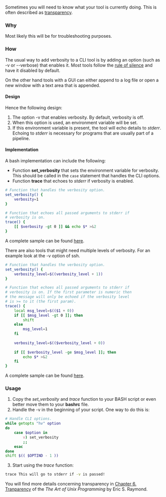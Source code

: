 Sometimes you will need to know what your tool is currently doing. This is often described as [transparency](http://www.faqs.org/docs/artu/ch01s06.html#id2878054). 

### Why

Most likely this will be for troubleshooting purposes.

### How

The usual way to add verbosity to a CLI tool is by adding an option (such as -v or --verbose) that enables it. Most tools follow the [rule of silence](http://www.faqs.org/docs/artu/ch01s06.html#id2878450) and have it disabled by default.

On the other hand tools with a GUI can either append to a log file or open a new window with a text area that is appended.

#### Design

Hence the following design:

1. The option -v that enables verbosity. By default, verbosity is off.
1. When this option is used, an environment variable will be set.
1. If this environment variable is present, the tool will echo details to *stderr*. Echoing to *stderr* is necessary for programs that are usually part of a pipeline.

#### Implementation

A bash implementation can include the following:

- Function **set_verbosity** that sets the environment variable for verbosity. This should be called in the `case` statement that handles the CLI options.
- Function **trace** that echoes to *stderr* if verbosity is enabled.

```bash
# Function that handles the verbosity option.
set_verbosity() {
	verbosity=1
}

# Function that echoes all passed arguments to stderr if 
# verbosity is on.
trace() {
	[[ $verbosity -gt 0 ]] && echo $* >&2
}
```

A complete sample can be found [here](https://github.com/prontog/blog-entries/blob/master/verbosity/script_with_simple_verbosity.sh).

There are also tools that might need multiple levels of verbosity. For an example look at the -v option of ssh.

```bash
# Function that handles the verbosity option.
set_verbosity() {
	verbosity_level=$((verbosity_level + 1))
}

# Function that echoes all passed arguments to stderr if 
# verbosity is on. If the first parameter is numeric then 
# the message will only be echoed if the verbosity level 
# is >= to it (the first param).
trace() {
	local msg_level=$(($1 + 0))
	if [[ $msg_level -gt 0 ]]; then
		shift
	else
		msg_level=1
	fi
	
	verbosity_level=$(($verbosity_level + 0))
	
	if [[ $verbosity_level -ge $msg_level ]]; then
		echo $* >&2
	fi
}
```

A complete sample can be found [here](https://github.com/prontog/blog-entries/blob/master/verbosity/script_with_advanced_verbosity.sh).

### Usage

1. Copy the *set_verbosity* and *trace* function to your BASH script or even better move them to your **bashrc** file.
2. Handle the -v in the beginning of your script. One way to do this is:
```bash
# Handle CLI options.
while getopts "hv" option
do
	case $option in
		v) set_verbosity
		;;
	esac
done
shift $(( $OPTIND - 1 ))
```
3. Start using the *trace* function:
```bash
trace This will go to stderr if -v is passed!
```

You will find more details concerning transparency in [Chapter 6. Tranparency](http://www.faqs.org/docs/artu/transparencychapter.html) of the *The Art of Unix Programming* by Eric S. Raymond.